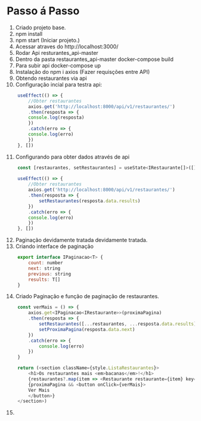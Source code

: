 # Passo á Passo

1. Criado projeto base.
2. npm install
3. npm start (Iniciar projeto.)
4. Acessar atraves do http://localhost:3000/
5. Rodar Api resturantes_api-master
6. Dentro da pasta restaurantes_api-master docker-compose build
7. Para subir api docker-compose up
8. Instalação do npm i axios (Fazer requisções entre API)
9. Obtendo restaurantes via api
10. Configuração incial para testra api:
```js
    useEffect(() => {
        //Obter restaurantes
        axios.get('http://localhost:8000/api/v1/restaurantes/')
        .then(resposta => {
        console.log(resposta)
        })
        .catch(erro => {
        console.log(erro)
        })
    }, [])
```
11. Configurando para obter dados através de api

```js
    const [restaurantes, setRestaurantes] = useState<IRestaurante[]>([])
    
    useEffect(() => {
        //Obter restaurantes
        axios.get('http://localhost:8000/api/v1/restaurantes/')
        .then(resposta => {
            setRestaurantes(resposta.data.results)
        })
        .catch(erro => {
        console.log(erro)
        })
    }, [])
```
12. Paginação devidamente tratada devidamente tratada.
13. Criando interface de paginação
```js
    export interface IPaginacao<T> {
        count: number
        next: string
        previous: string
        results: T[]
    }
```

14. Criado Paginação e função de paginação de restaurantes.

```js
    const verMais = () => {
        axios.get<IPaginacao<IRestaurante>>(proximaPagina)
        .then(resposta => {
            setRestaurantes([...restaurantes, ...resposta.data.results])
            setProximaPagina(resposta.data.next)
        })
        .catch(erro => {
            console.log(erro)
        })
    }

    return (<section className={style.ListaRestaurantes}>
        <h1>Os restaurantes mais <em>bacanas</em>!</h1>
        {restaurantes?.map(item => <Restaurante restaurante={item} key={item.id} />)}
        {proximaPagina && <button onClick={verMais}>
        Ver Mais
        </button>}
    </section>)
```
15. 

